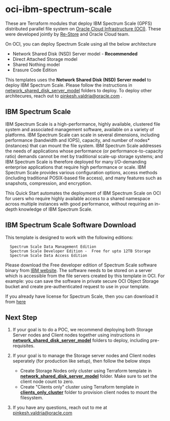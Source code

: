 # oci-ibm-spectrum-scale
These are Terraform modules that deploy IBM Spectrum Scale (GPFS) distributed parallel file system on [Oracle Cloud Infrastructure (OCI)](https://cloud.oracle.com/en_US/cloud-infrastructure).   These were developed jointly by [Re-Store](https://www.re-store.net/) and Oracle Cloud team.

On OCI, you can deploy Spectrum Scale using all the below architecture

- Network Shared Disk (NSD) Server model -  **Recommended**
- Direct Attached Storage model
- Shared Nothing model 
- Erasure Code Edition 

This templates uses the **Network Shared Disk (NSD) Server model** to deploy IBM Spectrum Scale. Please follow the instructions in [network_shared_disk_server_model](network_shared_disk_server_model)  folders to deploy.  To deploy other architecures, reach out to pinkesh.valdria@oracle.com .

## IBM Spectrum Scale
IBM Spectrum Scale is a high-performance, highly available, clustered file system and associated management software, available on a variety of platforms. IBM Spectrum Scale can scale in several dimensions, including performance (bandwidth and IOPS), capacity, and number of nodes* (instances) that can mount the file system. IBM Spectrum Scale addresses the needs of applications whose performance (or performance-to-capacity ratio) demands cannot be met by traditional scale-up storage systems; and IBM Spectrum Scale is therefore deployed for many I/O-demanding enterprise applications that require high
performance or scale. IBM Spectrum Scale provides various configuration options, access methods (including traditional POSIX-based file access), and many features such as snapshots, compression, and encryption. 

This Quick Start automates the deployment of IBM Spectrum Scale on OCI for users who require highly available access to a shared namespace across multiple instances with good performance, without requiring an in-depth knowledge of IBM Spectrum Scale. 

## IBM Spectrum Scale Software Download  
This template is designed to work with the following editions: 

      Spectrum Scale Data Management Edition
      Spectrum Scale Developer Edition -  Free for upto 12TB Storage 
      Spectrum Scale Data Access Edition


Please download the Free developer edition of Spectrum Scale software binary from [IBM website](https://www.ibm.com/sg-en/marketplace/scale-out-file-and-object-storage/purchase).  The software needs to be stored on a server which is accessible from the file servers created by this template in OCI.  For example: you can save the software in private secure OCI Object Storage bucket and create pre-authenticated request to use in your template.

If you already have license for Spectrum Scale,  then you can download it from [here](https://www.ibm.com/support/fixcentral/swg/selectFixes?parent=Software%20defined%20storage&product=ibm/StorageSoftware/IBM+Spectrum+Scale&release=All&platform=Linux+64-bit,x86_64&function=all)


## Next Step
1. If your goal is to do a POC, we recommend deploying both Storage Server nodes and Client nodes together using instructions in **[network_shared_disk_server_model](network_shared_disk_server_model)** folders to deploy, including pre-requisites.

2. If your goal is to manage the Storage server nodes and Client nodes seperately (for production like setup), then follow the below steps
   - Create Storage Nodes only cluster using Terraform template in **[network_shared_disk_server_model](network_shared_disk_server_model)** folder.  Make sure to set the client node count to zero.   
   - Create "Clients only" cluster using Terraform template in **[clients_only_cluster](clients_only_cluster)** folder to provision client nodes to mount the filesystem.  

3. If you have any questions,  reach out to me at pinkesh.valdria@oracle.com 
